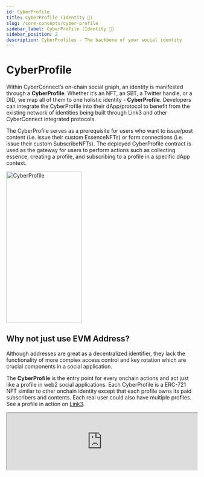 ```yaml
---
id: CyberProfile
title: CyberProfile (Identity 👤)
slug: /core-concepts/cyber-profile
sidebar_label: CyberProfile (Identity 👤)
sidebar_position: 2
description: CyberProfiles - The backbone of your social identity
---
```


# CyberProfile

Within CyberConnect’s on-chain social graph, an identity is manifested through a **CyberProfile**. Whether it’s an NFT, an SBT, a Twitter handle, or a DID, we map all of them to one holistic identity - **CyberProfile**. Developers can integrate the CyberProfile into their dApp/protocol to benefit from the existing network of identities being built through Link3 and other CyberConnect integrated protocols.

The CyberProfile serves as a prerequisite for users who want to issue/post content (i.e. issue their custom EssenceNFTs) or form connections (i.e. issue their custom SubscribeNFTs). The deployed CyberProfile contract is used as the gateway for users to perform actions such as collecting essence, creating a profile, and subscribing to a profile in a specific dApp context.

<img src="https://media.giphy.com/media/ONopM3fhonIkFxVKWw/giphy.gif" alt="CyberProfile" width="200" height="400" class="center" />

## Why not just use EVM Address?

Although addresses are great as a decentralized identifier, they lack the functionality of more complex access control and key rotation which are crucial components in a social application.

The **CyberProfile** is the entry point for every onchain actions and act just like a profile in web2 social applications. Each CyberProfile is a ERC-721 NFT similar to other onchain identity except that each profile owns its paid subscribers and contents. Each real user could also have multiple profiles. See a profile in action on [Link3](https://link3.to/shiyu).

<!-- <iframe src='/img/v2/sampleLink3.html' width='100%'></iframe>  -->
<iframe src='https://link3.to/wilson' width='100%'></iframe>
